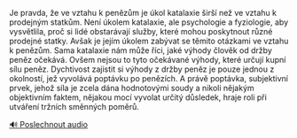 
Je pravda, že ve vztahu k penězům je úkol katalaxie širší než ve vztahu k prodejným statkům. Není úkolem katalaxie, ale psychologie a fyziologie, aby vysvětlila, proč si lidé obstarávají služby, které mohou poskytnout různé prodejné statky. Avšak je jejím úkolem zabývat se těmito otázkami ve vztahu k penězům. Sama katalaxie nám může říci, jaké výhody člověk od držby peněz očekává. Ovšem nejsou to tyto očekávané výhody, které určují kupní sílu peněz. Dychtivost zajistit si výhody z držby peněz je pouze jednou z okolností, jež vyvolává poptávku po penězích. A právě poptávka, subjektivní prvek, jehož síla je zcela dána hodnotovými soudy a nikoli nějakým objektivním faktem, nějakou mocí vyvolat určitý důsledek, hraje roli při utváření tržních směnných poměrů.

[🔊 Poslechnout audio](/data/7-paragraphs/audio/chapter_74/para_008-Je-pravda-e-ve-vztahu-k-penzm-je-kol-katalaxi.mp3)
